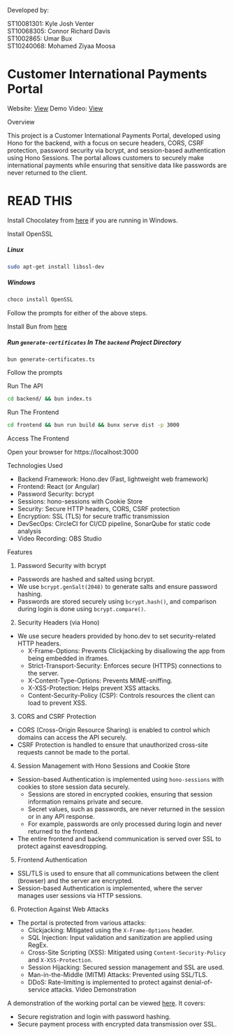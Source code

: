 Developed by:

ST10081301: Kyle Josh Venter<br />
ST10068305: Connor Richard Davis<br />
ST1002865:  Umar Bux<br />
ST10240068: Mohamed Ziyaa Moosa<br />

# Customer International Payments Portal

 Website: [View](https://charos.vps1.lone-wolf.dev)
 Demo Video: [View](https://youtu.be/UQeX_-OI3ZQ)

 Overview

This project is a Customer International Payments Portal, developed using Hono for the backend, with a focus on secure headers, CORS, CSRF protection, password security via bcrypt, and session-based authentication using Hono Sessions. The portal allows customers to securely make international payments while ensuring that sensitive data like passwords are never returned to the client.

# READ THIS

Install Chocolatey from [here](https://chocolatey.org/install) if you are running in Windows.

Install OpenSSL

##### Linux

```bash
sudo apt-get install libssl-dev
```

##### Windows

```bash
choco install OpenSSL
```

Follow the prompts for either of the above steps.

Install Bun from [here](https://bun.sh)

##### Run `generate-certificates` In The `backend` Project Directory

```bash
bun generate-certificates.ts
```

Follow the prompts

Run The API

```bash
cd backend/ && bun index.ts
```

Run The Frontend

```bash
cd frontend && bun run build && bunx serve dist -p 3000
```

Access The Frontend

Open your browser for https://localhost:3000

 Technologies Used

- Backend Framework: Hono.dev (Fast, lightweight web framework)
- Frontend: React (or Angular)
- Password Security: bcrypt
- Sessions: hono-sessions with Cookie Store
- Security: Secure HTTP headers, CORS, CSRF protection
- Encryption: SSL (TLS) for secure traffic transmission
- DevSecOps: CircleCI for CI/CD pipeline, SonarQube for static code analysis
- Video Recording: OBS Studio

 Features

 1. Password Security with bcrypt
- Passwords are hashed and salted using bcrypt. 
- We use `bcrypt.genSalt(2048)` to generate salts and ensure password hashing.
- Passwords are stored securely using `bcrypt.hash()`, and comparison during login is done using `bcrypt.compare()`.
  
 2. Security Headers (via Hono)
- We use secure headers provided by hono.dev to set security-related HTTP headers.
    - X-Frame-Options: Prevents Clickjacking by disallowing the app from being embedded in iframes.
    - Strict-Transport-Security: Enforces secure (HTTPS) connections to the server.
    - X-Content-Type-Options: Prevents MIME-sniffing.
    - X-XSS-Protection: Helps prevent XSS attacks.
    - Content-Security-Policy (CSP): Controls resources the client can load to prevent XSS.

 3. CORS and CSRF Protection
- CORS (Cross-Origin Resource Sharing) is enabled to control which domains can access the API securely.
- CSRF Protection is handled to ensure that unauthorized cross-site requests cannot be made to the portal.

 4. Session Management with Hono Sessions and Cookie Store
- Session-based Authentication is implemented using `hono-sessions` with cookies to store session data securely.
    - Sessions are stored in encrypted cookies, ensuring that session information remains private and secure.
    - Secret values, such as passwords, are never returned in the session or in any API response.
    - For example, passwords are only processed during login and never returned to the frontend.
- The entire frontend and backend communication is served over SSL to protect against eavesdropping.

 5. Frontend Authentication
- SSL/TLS is used to ensure that all communications between the client (browser) and the server are encrypted.
- Session-based Authentication is implemented, where the server manages user sessions via HTTP sessions.
  
 6. Protection Against Web Attacks
- The portal is protected from various attacks:
  - Clickjacking: Mitigated using the `X-Frame-Options` header.
  - SQL Injection: Input validation and sanitization are applied using RegEx.
  - Cross-Site Scripting (XSS): Mitigated using `Content-Security-Policy` and `X-XSS-Protection`.
  - Session Hijacking: Secured session management and SSL are used.
  - Man-in-the-Middle (MITM) Attacks: Prevented using SSL/TLS.
  - DDoS: Rate-limiting is implemented to protect against denial-of-service attacks.
Video Demonstration

A demonstration of the working portal can be viewed [here](https://youtu.be/UQeX_-OI3ZQ). It covers:
- Secure registration and login with password hashing.
- Secure payment process with encrypted data transmission over SSL.
